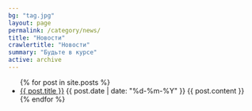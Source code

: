 ```yaml
---
bg: "tag.jpg"
layout: page
permalink: /category/news/
title: "Новости"
crawlertitle: "Новости"
summary: "Будьте в курсе"
active: archive
---
```


  <ul class="news">
    {% for post in site.posts %}
        <li>
            <a class="news_title" href="{{ post.url | relative_url}}">{{ post.title }}</a>
            <span class="date">{{ post.date | date: "%d-%m-%Y"  }}</span>
            {{ post.content }}
        </li>
        {% endfor %}
  </ul>
